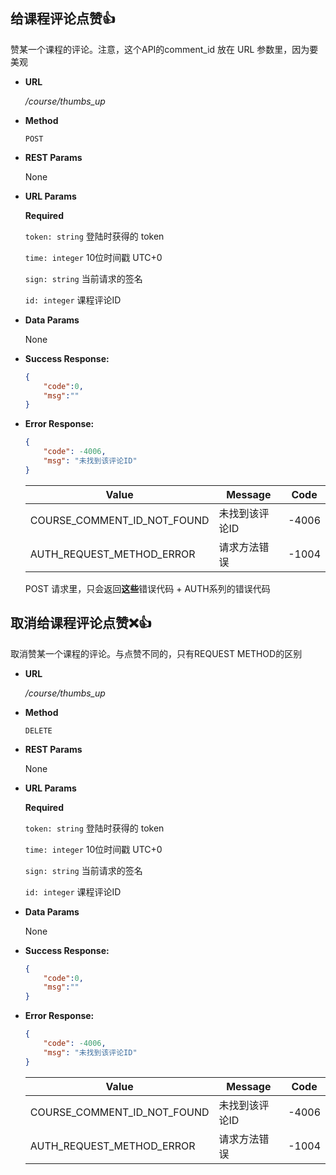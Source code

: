 ## **给课程评论点赞👍**

  赞某一个课程的评论。注意，这个API的comment_id 放在 URL 参数里，因为要美观

- **URL**

  _/course/thumbs_up_

- **Method**

  `POST`

- **REST Params**

  None

- **URL Params**

  **Required**

  `token: string` 登陆时获得的 token

  `time: integer` 10位时间戳 UTC+0

  `sign: string` 当前请求的签名

  `id: integer` 课程评论ID

- **Data Params**

  None

- **Success Response:**

  ```JSON
  {
      "code":0,
      "msg":""
  }
  ```

- **Error Response:**

  ```json
  {
      "code": -4006, 
      "msg": "未找到该评论ID"
  }
  ```

  | Value                       | Message        | Code  |
  | --------------------------- | -------------- | ----- |
  | COURSE_COMMENT_ID_NOT_FOUND | 未找到该评论ID | -4006 |
  | AUTH_REQUEST_METHOD_ERROR   | 请求方法错误   | -1004 |

  POST 请求里，只会返回**这些**错误代码 + AUTH系列的错误代码



## **取消给课程评论点赞❌👍**

  取消赞某一个课程的评论。与点赞不同的，只有REQUEST METHOD的区别

- **URL**

  _/course/thumbs_up_

- **Method**

  `DELETE`

- **REST Params**
  
  None

- **URL Params**

  **Required**

  `token: string` 登陆时获得的 token

  `time: integer` 10位时间戳 UTC+0

  `sign: string` 当前请求的签名

  `id: integer` 课程评论ID

- **Data Params**

  None

- **Success Response:**

  ```JSON
  {
      "code":0,
      "msg":""
  }
  ```

- **Error Response:**

  ```json
  {
      "code": -4006,
      "msg": "未找到该评论ID"
  }
  ```

  | Value                       | Message        | Code  |
  | --------------------------- | -------------- | ----- |
  | COURSE_COMMENT_ID_NOT_FOUND | 未找到该评论ID | -4006 |
  | AUTH_REQUEST_METHOD_ERROR   | 请求方法错误   | -1004 |


